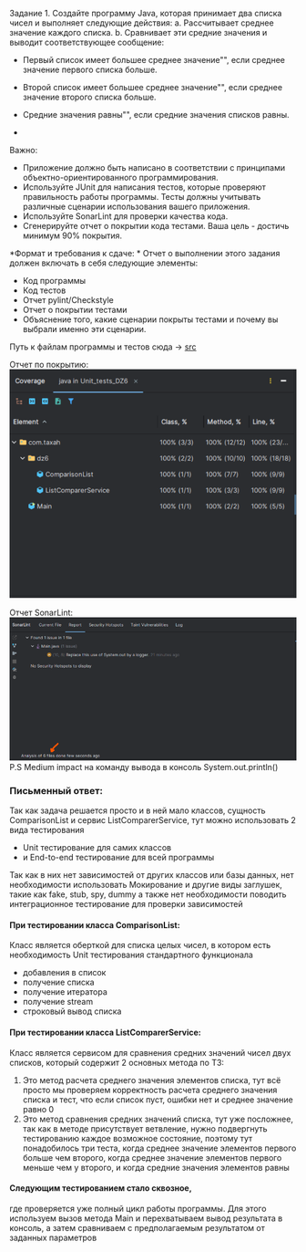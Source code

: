 Задание 1. Создайте программу Java, которая принимает два списка чисел и выполняет следующие действия:
a. Рассчитывает среднее значение каждого списка.
b. Сравнивает эти средние значения и выводит соответствующее сообщение:
- Первый список имеет большее среднее значение"", если среднее значение первого списка больше.
- Второй список имеет большее среднее значение"", если среднее значение второго списка больше.
- Средние значения равны"", если средние значения списков равны.
  
- 
Важно:
-  Приложение должно быть написано в соответствии с принципами объектно-ориентированного программирования.
-  Используйте JUnit для написания тестов, которые проверяют правильность работы программы. Тесты должны учитывать различные сценарии использования вашего приложения.
-  Используйте SonarLint для проверки качества кода.
-  Сгенерируйте отчет о покрытии кода тестами. Ваша цель - достичь минимум 90% покрытия.

*Формат и требования к сдаче: *
Отчет о выполнении этого задания должен включать в себя следующие элементы:
- Код программы
- Код тестов
- Отчет pylint/Checkstyle
- Отчет о покрытии тестами
- Объяснение того, какие сценарии покрыты тестами и почему вы выбрали именно эти сценарии.
  
Путь к файлам программы и тестов сюда ->   [src](src)

Отчет по покрытию:
![Покрытие](src/main/resources/Coverage100.png)

Отчет SonarLint:
![SonarLint](src/main/resources/SonarLint.png)
P.S Medium impact на команду вывода в консоль System.out.println()

### Письменный ответ: 
Так как задача решается просто и в ней мало классов, 
сущность ComparisonList и сервис ListComparerService, 
тут можно использовать 2 вида тестирования 
- Unit тестирование для самих классов
- и End-to-end тестирование для всей программы

Так как в них нет зависимостей от других классов или базы данных, 
нет необходимости использовать Мокирование и другие виды заглушек, такие как fake, stub, spy, dummy 
а также нет необходимости поводить интеграционное тестирование для проверки зависимостей

#### При тестировании класса ComparisonList:

Класс является оберткой для списка целых чисел, в котором есть необходимость Unit тестирования
стандартного функционала 
- добавления в список 
- получение списка
- получение итератора
- получение stream
- строковый вывод списка

#### При тестировании класса ListComparerService:

Класс является сервисом для сравнения средних значений чисел двух списков,
который содержит 2 основных метода по ТЗ:

1. Это метод расчета среднего значения элементов списка,
тут всё просто мы проверяем корректность расчета среднего значения списка
и тест, что если список пуст, ошибки нет и среднее значение равно 0
2. Это метод сравнения средних значений списка,
тут уже посложнее, так как в методе присутствует ветвление,
нужно подвергнуть тестированию каждое возможное состояние,
поэтому тут понадобилось три теста, когда среднее значение элементов первого
больше чем второго, когда среднее значение элементов первого
меньше чем у второго, и когда средние значения элементов равны

#### Следующим тестированием стало сквозное, 
где проверяется уже полный цикл работы программы.
Для этого используем вызов метода Main и перехватываем вывод результата
в консоль, а затем сравниваем с предполагаемым результатом от заданных параметров
